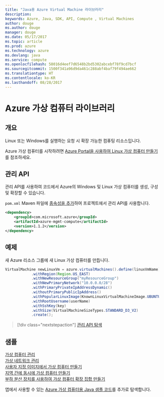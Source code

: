```yaml
---
title: "Java용 Azure Virtual Machine 라이브러리"
description: 
keywords: Azure, Java, SDK, API, Compute , Virtual Machines
author: douge
ms.author: douge
manager: douge
ms.date: 05/17/2017
ms.topic: article
ms.prod: azure
ms.technology: azure
ms.devlang: java
ms.service: compute
ms.openlocfilehash: 58016d4eef7d6548b2bd5302abcebf78f9cd7bcf
ms.sourcegitcommit: 1500f341a96d9da461c288abf4baf79f494ae662
ms.translationtype: HT
ms.contentlocale: ko-KR
ms.lasthandoff: 08/28/2017
---
```

# <a name="azure-virtual-machine-libraries"></a>Azure 가상 컴퓨터 라이브러리

## <a name="overview"></a>개요

Linux 또는 Windows를 실행하는 요청 시 확장 가능한 컴퓨팅 리소스입니다.

Azure 가상 컴퓨터를 시작하려면 [Azure Portal을 사용하여 Linux 가상 컴퓨터 만들기](/azure/virtual-machines/linux/quick-create-portal)를 참조하세요.

## <a name="management-api"></a>관리 API

관리 API를 사용하여 코드에서 Azure의 Windows 및 Linux 가상 컴퓨터를 생성, 구성 및 확장할 수 있습니다.

`pom.xml` Maven 파일에 [종속성을 추가](https://maven.apache.org/guides/getting-started/index.html#How_do_I_use_external_dependencies)하여 프로젝트에서 관리 API를 사용합니다.  

```XML
<dependency>
    <groupId>com.microsoft.azure</groupId>
    <artifactId>azure-mgmt-compute</artifactId>
    <version>1.1.2</version>
</dependency>
```   


## <a name="example"></a>예제

새 Azure 리소스 그룹에 새 Linux 가상 컴퓨터를 만듭니다.

```java
VirtualMachine newLinuxVm = azure.virtualMachines().define(linuxVmName)
            .withRegion(Region.US_EAST)
            .withNewResourceGroup("myResourceGroup")
            .withNewPrimaryNetwork("10.0.0.0/28")
            .withPrimaryPrivateIpAddressDynamic()
            .withoutPrimaryPublicIpAddress()
            .withPopularLinuxImage(KnownLinuxVirtualMachineImage.UBUNTU_SERVER_16_04_LTS)
            .withRootUsername(userName)
            .withSshKey(key)
            .withSize(VirtualMachineSizeTypes.STANDARD_D3_V2)
            .create();
```

> [!div class="nextstepaction"]
> [관리 API 탐색](/java/api/overview/azure/virtualmachines/managementapi)


## <a name="samples"></a>샘플

[가상 컴퓨터 관리][1]   
[가상 네트워크 관리][6]   
[사용자 지정 이미지에서 가상 컴퓨터 만들기][2]   
[지역 간에 동시에 가상 컴퓨터 만들기][5]    
[부하 분산 장치를 사용하여 가상 컴퓨터 확장 집합 만들기][7]    

[1]: ../docs-ref-conceptual/java-sdk-manage-virtual-machines.md
[2]: https://azure.microsoft.com/resources/samples/managed-disk-java-create-virtual-machine-using-custom-image/
[5]: ../docs-ref-conceptual/java-sdk-virtual-machines-in-parallel.md
[6]: ../docs-ref-conceptual/java-sdk-manage-virtual-networks.md
[7]: ../docs-ref-conceptual/java-sdk-manage-vm-scalesets.md

앱에서 사용할 수 있는 [Azure 가상 컴퓨터용 Java 샘플 코드](https://azure.microsoft.com/resources/samples/?platform=java&term=VM)를 추가로 탐색합니다.